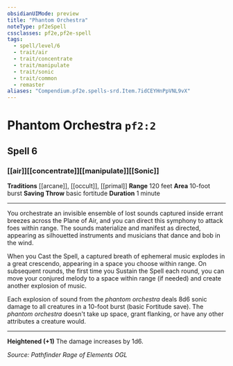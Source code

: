```yaml
---
obsidianUIMode: preview
title: "Phantom Orchestra"
noteType: pf2eSpell
cssclasses: pf2e,pf2e-spell
tags:
  - spell/level/6
  - trait/air
  - trait/concentrate
  - trait/manipulate
  - trait/sonic
  - trait/common
  - remaster
aliases: "Compendium.pf2e.spells-srd.Item.7idCEYHnPpVNL9vX" 
---
```

# Phantom Orchestra  `pf2:2`  
## Spell 6
### [[air]][[concentrate]][[manipulate]][[Sonic]]
**Traditions** [[arcane]], [[occult]], [[primal]]
**Range** 120 feet
**Area** 10-foot burst
**Saving Throw** basic fortitude
**Duration** 1 minute
* * * 
You orchestrate an invisible ensemble of lost sounds captured inside errant breezes across the Plane of Air, and you can direct this symphony to attack foes within range. The sounds materialize and manifest as directed, appearing as silhouetted instruments and musicians that dance and bob in the wind.

When you Cast the Spell, a captured breath of ephemeral music explodes in a great crescendo, appearing in a space you choose within range. On subsequent rounds, the first time you Sustain the Spell each round, you can move your conjured melody to a space within range (if needed) and create another explosion of music.

Each explosion of sound from the _phantom orchestra_ deals 8d6 sonic damage to all creatures in a 10-foot burst (basic Fortitude save). The _phantom orchestra_ doesn't take up space, grant flanking, or have any other attributes a creature would.

* * *

**Heightened (+1)** The damage increases by 1d6.

*Source: Pathfinder Rage of Elements*
*OGL*